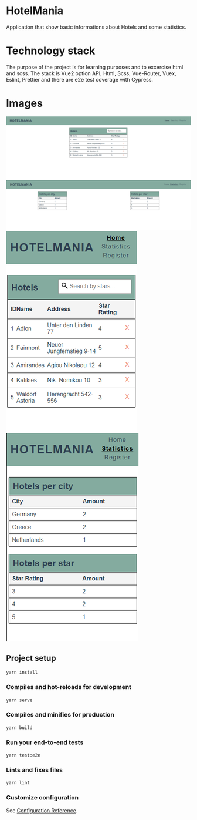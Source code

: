 # HotelMania

Application that show basic informations about Hotels and some statistics.

# Technology stack

The purpose of the project is for learning purposes and to excercise html and scss. The stack is Vue2 option API, Html, Scss, Vue-Router, Vuex, Eslint, Prettier and there are e2e test coverage with Cypress.

# Images
![home_page](https://github.com/fdgenie/HotelMania/blob/main/public/images/HomePage-desktop.png)
![statistics_page](https://github.com/fdgenie/HotelMania/blob/main/public/images/StatisticsPage-desktop.png)
![home_page_mobile](https://github.com/fdgenie/HotelMania/blob/main/public/images/HomePage-mobile.png) ![statistics_page_mobile](https://github.com/fdgenie/HotelMania/blob/main/public/images/StatisticsPage-mobile.png)


## Project setup

```
yarn install
```

### Compiles and hot-reloads for development

```
yarn serve
```

### Compiles and minifies for production

```
yarn build
```

### Run your end-to-end tests

```
yarn test:e2e
```

### Lints and fixes files

```
yarn lint
```

### Customize configuration

See [Configuration Reference](https://cli.vuejs.org/config/).
